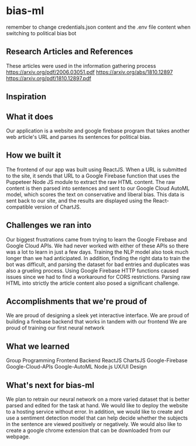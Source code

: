# bias-ml #
remember to change credentials.json content and the .env file content when 
switching to political bias bot

## Research Articles and References ##
These articles were used in the information gathering process
https://arxiv.org/pdf/2006.03051.pdf
https://arxiv.org/abs/1810.12897
https://arxiv.org/pdf/1810.12897.pdf

## Inspiration

## What it does
Our application is a website and google firebase program that takes another web article's URL and parses its sentences for political bias.

## How we built it
The frontend of our app was built using ReactJS. When a URL is submitted to the site, it sends that URL
to a Google Firebase function that uses the Puppeteer Node JS module to extract the raw HTML content. The raw content is then parsed into sentences and sent to our Google Cloud AutoML model, which scores the text on conservative and liberal bias. This data is sent back to our site, and the results are displayed using the React-compatible version of ChartJS.

## Challenges we ran into
Our biggest frustrations came from trying to learn the Google Firebase and Google Cloud APIs. We had never worked with either of these APIs so there was a lot to learn in just a few days. Training the NLP model also took much longer than we had anticipated. In addition, finding the right data to train the bot was difficult, and parsing the dataset for bad entries and duplicates was also a grueling process. Using Google Firebase HTTP functions caused issues since we had to find a workaround for CORS restrictions. Parsing raw HTML into strictly the article content also posed a significant challenge. 

## Accomplishments that we're proud of
We are proud of designing a sleek yet interactive interface.
We are proud of building a firebase backend that works in tandem with our frontend
We are proud of training our first neural network

## What we learned
Group Programming
Frontend
Backend 
ReactJS
ChartsJS
Google-Firebase
Google-Cloud-APIs
Google-AutoML
Node.js
UX/UI Design

## What's next for bias-ml
We plan to retrain our neural network on a more varied dataset that is better parsed and edited for the task at hand. We would like to deploy the website to a hosting service without error. In addition, we would like to create and use a sentiment detection model that can help decide whether the subjects in the sentence are viewed positively or negatively. We would also like to create a google chrome extension that can be downloaded from our webpage.
